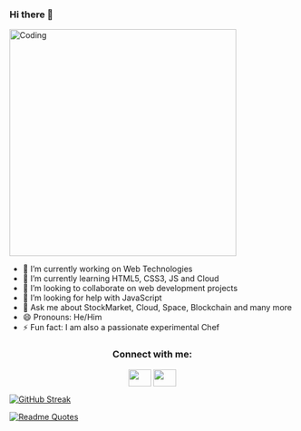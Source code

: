 ### Hi there 👋

<!--
**Sahilkashyap22/Sahilkashyap22** is a ✨ _special_ ✨ repository because its `README.md` (this file) appears on your GitHub profile.

Here are some ideas to get you started:
-->

 <img align="center" alt="Coding" width="400" src="https://res.cloudinary.com/practicaldev/image/fetch/s--sNXjzc6P--/c_limit%2Cf_auto%2Cfl_progressive%2Cq_66%2Cw_880/https://media1.tenor.com/images/0c34272909ee2a4db5606a014082312b/tenor.gif%3Fitemid%3D15828752">


- 🔭 I’m currently working on Web Technologies
- 🌱 I’m currently learning HTML5, CSS3, JS and Cloud
- 👯 I’m looking to collaborate on web development projects
- 🤔 I’m looking for help with JavaScript
- 💬 Ask me about StockMarket, Cloud, Space, Blockchain and many more 
- 😄 Pronouns: He/Him
- ⚡ Fun fact: I am also a passionate experimental Chef



<h3 align="center">Connect with me:</h3>
<p align="center">
<a href="https://www.linkedin.com/in/sahil-kashyap/" target="blank"><img align="center" src="https://cdn.jsdelivr.net/npm/simple-icons@3.0.1/icons/twitter.svg" alt="" height="30" width="40" /></a>
<a href="kashyap6sahil@gmail.com" target="blank"><img align="center" src="https://cdn.jsdelivr.net/npm/simple-icons@3.0.1/icons/linkedin.svg" alt="" height="30" width="40" /></a>

  
  

  [![GitHub Streak](http://github-readme-streak-stats.herokuapp.com?user=Sahilkashyap22&theme=navy-gear&hide_border=true&date_format=M%20j%5B%2C%20Y%5D)](https://git.io/streak-stats)
  
  
  [![Readme Quotes](https://quotes-github-readme.vercel.app/api?type=horizontal&theme=dark)](https://github.com/piyushsuthar/github-readme-quotes)

